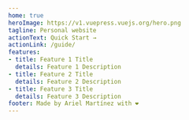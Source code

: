 ```yaml
---
home: true
heroImage: https://v1.vuepress.vuejs.org/hero.png
tagline: Personal website
actionText: Quick Start →
actionLink: /guide/
features:
- title: Feature 1 Title
  details: Feature 1 Description
- title: Feature 2 Title
  details: Feature 2 Description
- title: Feature 3 Title
  details: Feature 3 Description
footer: Made by Ariel Martínez with ❤️
---
```

